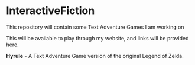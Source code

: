 # InteractiveFiction
This repository will contain some Text Adventure Games I am working on

This will be available to play through my website, and links will be provided here.

**Hyrule** - A Text Adventure Game version of the original Legend of Zelda.
